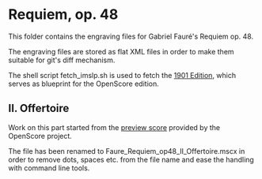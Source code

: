 # Requiem, op. 48

This folder contains the engraving files for Gabriel Fauré's Requiem op. 48.

The engraving files are stored as flat XML files in order to make them suitable for git's diff mechanism.

The shell script fetch_imslp.sh is used to fetch the [1901 Edition](http://imslp.org/wiki/Requiem,_Op.48_(Faur%C3%A9,_Gabriel)#IMSLP30151), which serves as blueprint for the OpenScore edition.

## II. Offertoire

Work on this part started from the [preview score](https://musescore.com/openscore-transcriptions/scores/4494236) provided by the OpenScore project.

The file has been renamed to Faure_Requiem_op48_II_Offertoire.mscx in order to remove dots, spaces etc. from the file name and ease the handling with command line tools.
